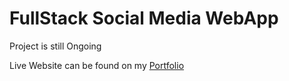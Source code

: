 # FullStack Social Media WebApp
Project is still Ongoing

Live Website can be found on my <a href="https://richardgeek.com">Portfolio</a>
